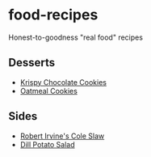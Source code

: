 # food-recipes

Honest-to-goodness "real food" recipes

## Desserts

* [Krispy Chocolate Cookies](https://github.com/obfuscurity/food-recipes/blob/master/desserts/KrispyChocolateCookies.md)
* [Oatmeal Cookies](https://github.com/obfuscurity/food-recipes/blob/master/desserts/OatmealCookies.md)

## Sides

* [Robert Irvine's Cole Slaw](https://github.com/obfuscurity/food-recipes/blob/master/sides/ImpossibleColeSlaw.md)
* [Dill Potato Salad](https://github.com/obfuscurity/food-recipes/blob/master/sides/DillPotatoSalad.md)


